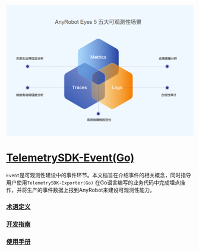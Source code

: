![LOGO](../../images/TelemetrySDK.png)

# [TelemetrySDK-Event(Go)](https://devops.aishu.cn/AISHUDevOps/AnyRobot/_git/Eyes_Docs?path=%2F%E5%8F%AF%E8%A7%82%E6%B5%8B%E6%80%A7%E5%BC%80%E5%8F%91%E8%80%85%E6%8C%87%E5%8D%97%2FTelemetrySDK%E5%BC%80%E5%8F%91%E8%80%85%E6%8C%87%E5%8D%97%2FEvent%2FGo&version=GBdevelop)

`Event`是可观测性建设中的事件环节。本文档旨在介绍事件的相关概念，同时指导用户使用`TelemetrySDK-Exporter(Go)`
在Go语言编写的业务代码中完成埋点操作，并将生产的事件数据上报到AnyRobot来建设可观测性能力。

### [术语定义](./docs/glossary.md)

### [开发指南](./docs/dev_guide.md)

### [使用手册](./docs/manual.md)
